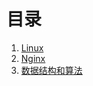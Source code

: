 # 目录

1. [Linux](https://github.com/zswordsman/note/tree/master/Linux)
2. [Nginx](https://github.com/zswordsman/note/tree/master/Nginx)
3. [数据结构和算法](https://github.com/zswordsman/note/tree/master/数据结构和算法)
